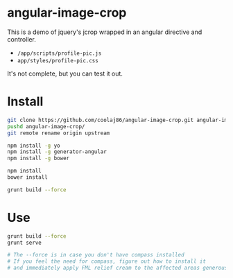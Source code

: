 angular-image-crop
============

This is a demo of jquery's jcrop wrapped in an angular directive and controller.

* `/app/scripts/profile-pic.js`
* `app/styles/profile-pic.css`

It's not complete, but you can test it out.

Install
===

```bash
git clone https://github.com/coolaj86/angular-image-crop.git angular-image-crop
pushd angular-image-crop/
git remote rename origin upstream

npm install -g yo
npm install -g generator-angular
npm install -g bower

npm install
bower install

grunt build --force
```

Use
===

```bash
grunt build --force
grunt serve

# The --force is in case you don't have compass installed
# If you feel the need for compass, figure out how to install it
# and immediately apply FML relief cream to the affected areas generously
```
